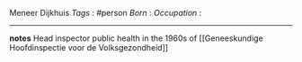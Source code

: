 Meneer Dijkhuis
*Tags* : #person 
*Born* :
*Occupation* :

---
**notes**
Head inspector public health in the 1960s of [[Geneeskundige Hoofdinspectie voor de Volksgezondheid]]